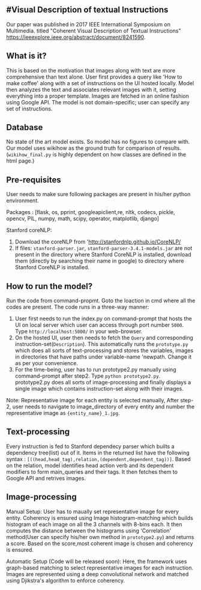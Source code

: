 #Visual Description of textual Instructions
------------------------------
Our paper was published in 2017 IEEE International Symposium on Multimedia. titled "Coherent Visual Description of Textual Instructions" https://ieeexplore.ieee.org/abstract/document/8241590.

What is it?
------------------------------

This is based on the motivation that images along with text are more comprehensive than text alone.
User first provides a query like 'How to make coffee' along with a set of instructions on the UI hosted locally.
Model then analyzes the text and associates relevant images with it, setting everything into a proper template. Images are fetched in an online fashion using Google API. The model is not domain-specific; user can specify any set of instructions.

Database
------------------------------

No state of the art model exists. So model has no figures to compare with. Our model uses wikihow as the ground truth for comparison of results. (`wikihow_final.py` is highly dependent on how classes are defined in the html page.)

Pre-requisites
------------------------------
User needs to make sure following packages are present in his/her python environment.

Packages : [flask, os, pprint, googleapiclient,re, nltk, codecs, pickle, opencv, PIL, numpy, math, scipy, operator, matplotlib, django]

Stanford coreNLP:

1. Download the coreNLP from 'http://stanfordnlp.github.io/CoreNLP/
2. If files: `stanford-parser.jar`, `stanford-parser-3.4.1-models.jar` are not present in the directory where Stanford CoreNLP is            installed, download them (directly by searching their name in google) to directory where Stanford CoreNLP is installed.



How to run the model?
------------------------------

Run the code from command-propmt. Goto the loaction in cmd where all the codes are present. The code runs in a three-way manner:

1. User first needs to run the index.py on command-prompt that hosts the UI on local server which user can access through port number `5000`. Type `http://localhost:5000/` in your web-browser.
2. On the hosted UI, user then needs to fetch the `Query` and corresponding instruction-set(`Description`). This automatically runs the `prototype.py` which does all sorts of text-processing and stores the variables, images in directories that have paths under variable-name 'newpath. Change it as per your convenience.
3. For the time-being, user has to run prototype2.py manually using command-prompt after step2.
    Type `python prototype2.py`.
    prototype2.py does all sorts of image-processing and finally displays a single image which contains instruction-set along with their images.

Note: Representative image for each entity is selected manually, After step-2, user needs to navigate to image_directory of every entity and number the representative image as `{entity_name}_1.jpg`.

Text-processing
------------------------------
Every instruction is fed to Stanford dependecy parser which builts a dependency tree(list) out of it. Items in the returned list have the following syntax : `[((head,head_tag),relation,(dependent,dependent_tag))]`. Based on the relation, model identifies head action verb and its dependent modifiers to form main_queries and their tags. It then fetches them to Google API and retrives images.

Image-processing
------------------------------
Manual Setup: User has to maually set representative image for every entity. Coherency is ensured using Image histogram-matching which builds histogram of each image on all the 3 channels with 8-bins each. It then computes the distance between the histograms using 'Correlation' method(User can specify his/her own method in `prototype2.py`) and returns a score. Based on the score,most coherent image is chosen and coherency is ensured. 

Automatic Setup (Code will be released soon): Here, the framework uses graph-based matching to select representative images for each instruction. Images are represented using a deep convolutional network and matched using Djikstra's algorithm to enforce coherency.


